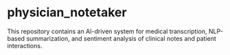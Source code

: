 # physician_notetaker
This repository contains an AI-driven system for medical transcription, NLP-based summarization, and sentiment analysis of clinical notes and patient interactions.
